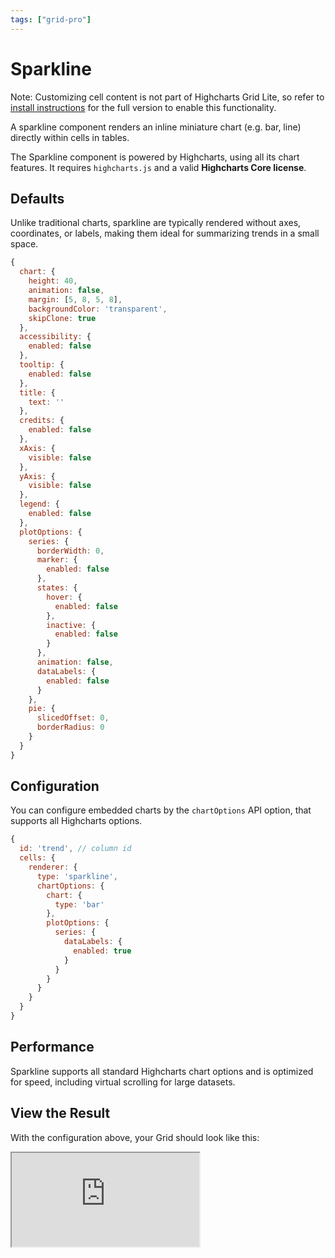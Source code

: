 ```yaml
---
tags: ["grid-pro"]
---
```


# Sparkline

Note: Customizing cell content is not part of Highcharts Grid Lite, so refer to [install instructions](https://www.highcharts.com/docs/dashboards/grid-standalone) for the full version to enable this functionality.

A sparkline component renders an inline miniature chart (e.g. bar, line) directly within cells in tables. 

The Sparkline component is powered by Highcharts, using all its chart features. It requires `highcharts.js` and a valid **Highcharts Core license**.

## Defaults
Unlike traditional charts, sparkline are typically rendered without axes, coordinates, or labels, making them ideal for summarizing trends in a small space.

```js
{
  chart: {
    height: 40,
    animation: false,
    margin: [5, 8, 5, 8],
    backgroundColor: 'transparent',
    skipClone: true
  },
  accessibility: {
    enabled: false
  },
  tooltip: {
    enabled: false
  },
  title: {
    text: ''
  },
  credits: {
    enabled: false
  },
  xAxis: {
    visible: false
  },
  yAxis: {
    visible: false
  },
  legend: {
    enabled: false
  },
  plotOptions: {
    series: {
      borderWidth: 0,
      marker: {
        enabled: false
      },
      states: {
        hover: {
          enabled: false
        },
        inactive: {
          enabled: false
        }
      },
      animation: false,
      dataLabels: {
        enabled: false
      }
    },
    pie: {
      slicedOffset: 0,
      borderRadius: 0
    }
  }
}
```

## Configuration
You can configure embedded charts by the `chartOptions` API option, that supports all Highcharts options.

```js
{
  id: 'trend', // column id
  cells: {
    renderer: {
      type: 'sparkline',
      chartOptions: {
        chart: {
          type: 'bar'
        },
        plotOptions: {
          series: {
            dataLabels: {
              enabled: true
            }
          }
        }
      }
    }
  }
}
```

## Performance
Sparkline supports all standard Highcharts chart options and is optimized for speed, including virtual scrolling for large datasets.

## View the Result
With the configuration above, your Grid should look like this:

<iframe src="https://www.highcharts.com/samples/embed/grid-pro/demo/sparkline" allow="fullscreen"></iframe>